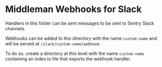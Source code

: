 # Middleman Webhooks for Slack

Handlers in this folder can be sent messages to be sent to Sentry Slack channels.

Webhooks can be added to this directory with the name `custom-name` and will be served at `/slack/custom-name/webhook`.

To do so, create a directory at this level with the name `custom-name` containing an index.ts file that exports the webhook handler.
